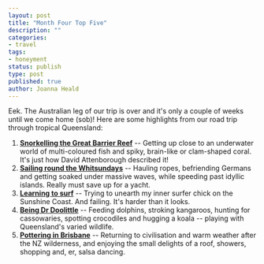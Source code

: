 ```yaml
---
layout: post
title: "Month Four Top Five"
description: ""
categories:
- travel
tags:
- honeyment
status: publish
type: post
published: true
author: Joanna Heald
---
```


Eek. The Australian leg of our trip is over and it's only a couple of weeks until we come home (sob)! Here are some highlights from our road trip through tropical Queensland:

1. **[Snorkelling the Great Barrier Reef](/posts/finding-nemo/)** -- Getting up close to an underwater world of multi-coloured fish and spiky, brain-like or clam-shaped coral. It's just how David Attenborough described it!
1. **[Sailing round the Whitsundays](/posts/iceberg-ahoy/)** -- Hauling ropes, befriending Germans and getting soaked under massive waves, while speeding past idyllic islands. Really must save up for a yacht.
1. **[Learning to surf](/posts/were-not-beach-people/)** -- Trying to unearth my inner surfer chick on the Sunshine Coast. And failing. It's harder than it looks.
1. **[Being Dr Doolittle](/posts/croc-hunting-in-daintree/)** -- Feeding dolphins, stroking kangaroos, hunting for cassowaries, spotting crocodiles and hugging a koala -- playing with Queensland's varied wildlife.
1. **[Pottering in Brisbane](/posts/chillin-in-brisbane/)** -- Returning to civilisation and warm weather after the NZ wilderness, and enjoying the small delights of a roof, showers, shopping and, er, salsa dancing.
